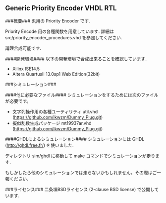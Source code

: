 Generic Priority Encoder VHDL RTL
---------------------------------

###概要###
汎用の Priority Encoder です.

Priority Encode 用の各種関数を用意しています. 
詳細は src/priority_encoder_procedures.vhd を参照してください.

論理合成可能です.

####開発環境####
以下の開発環境で合成出来ることを確認しています.

* Xilinx ISE14.5
* Altera QuartusII 13.0sp1 Web Edition(32bit)

###シミュレーション###

####他に必要なファイル####
シミュレーションをするためには次のファイルが必要です。

* 文字列操作用の各種ユーティリティ         util.vhd       (<https://github.com/ikwzm/Dummy_Plug.git>)
* 擬似乱数生成パッケージ                   mt19937ar.vhd  (<https://github.com/ikwzm/Dummy_Plug.git>)

####GHDLによるシミュレーション####
シミュレーションには GHDL (http://ghdl.free.fr/) を使いました.

ディレクトリ sim/ghdl に移動して make コマンドでシミュレーションが走ります.

もしかしたら他のシミュレーションでは走らないかもしれません。その際はご一報ください.

###ライセンス###
二条項BSDライセンス (2-clause BSD license) で公開しています.

